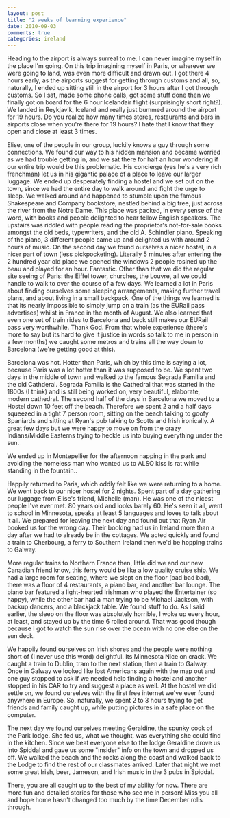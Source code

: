 ```yaml
---
layout: post
title: "2 weeks of learning experience"
date: 2010-09-03
comments: true
categories: ireland
---
```


Heading to the airport is always surreal to me. I can never imagine myself in the place I'm going. On this trip imagining myself in Paris, or wherever we were going to land, was even more difficult and drawn out. I got there 4 hours early, as the airports suggest for getting through customs and all, so, naturally, I ended up sitting still in the airport for 3 hours after I got through customs. So I sat, made some phone calls, got some stuff done then we finally got on board for the 6 hour Icelandair flight (surprisingly short right?). We landed in Reykjavik, Iceland and really just bummed around the airport for 19 hours. Do you realize how many times stores, restaurants and bars in airports close when you're there for 19 hours? I hate that I know that they open and close at least 3 times.

Elise, one of the people in our group, luckily knows a guy through some connections. We found our way to his hidden mansion and became worried as we had trouble getting in, and we sat there for half an hour wondering if our entire trip would be this problematic. His concierge (yes he's a very rich frenchman) let us in his gigantic palace of a place to leave our larger luggage. We ended up desperately finding a hostel and we set out on the town, since we had the entire day to walk around and fight the urge to sleep. We walked around and happened to stumble upon the famous Shakespeare and Company bookstore, nestled behind a big tree, just across the river from the Notre Dame. This place was packed, in every sense of the word, with books and people delighted to hear fellow English speakers. The upstairs was riddled with people reading the proprietor's not-for-sale books amongst the old beds, typewriters, and the old A. Schindler piano. Speaking of the piano, 3 different people came up and delighted us with around 2 hours of music. On the second day we found ourselves a nicer hostel, in a nicer part of town (less pickpocketing). Literally 5 minutes after entering the 2 hundred year old place we opened the windows 2 people rosined up the beau and played for an hour. Fantastic. Other than that we did the regular site seeing of Paris: the Eiffel tower, churches, the Louvre, all we could handle to walk to over the course of a few days. We learned a lot in Paris about finding ourselves some sleeping arrangements, making further travel plans, and about living in a small backpack. One of the things we learned is that its nearly impossible to simply jump on a train (as the EURail pass advertises) whilst in France in the month of August. We also learned that even one set of train rides to Barcelona and back still makes our EURail pass very worthwhile. Thank God. From that whole experience (there's more to say but its hard to give it justice in words so talk to me in person in a few months) we caught some metros and trains all the way down to Barcelona (we're getting good at this).

Barcelona was hot. Hotter than Paris, which by this time is saying a lot, because Paris was a lot hotter than it was supposed to be. We spent two days in the middle of town and walked to the famous Segrada Familia and the old Cathderal. Segrada Familia is the Cathedral that was started in the 1800s (I think) and is still being worked on, very beautiful, elaborate, modern cathedral. The second half of the days in Barcelona we moved to a Hostel down 10 feet off the beach. Therefore we spent 2 and a half days squeezed in a tight 7 person room, sitting on the beach talking to goofy Spaniards and sitting at Ryan's pub talking to Scotts and Irish ironically. A great few days but we were happy to move on from the crazy Indians/Middle Easterns trying to heckle us into buying everything under the sun.

We ended up in Montepellier for the afternoon napping in the park and avoiding the homeless man who wanted us to ALSO kiss is rat while standing in the fountain..

Happily returned to Paris, which oddly felt like we were returning to a home. We went back to our nicer hostel for 2 nights. Spent part of a day gathering our luggage from Elise's friend, Michelle (man). He was one of the nicest people I've ever met. 80 years old and looks barely 60. He's seen it all, went to school in Minnesota, speaks at least 5 languages and loves to talk about it all. We prepared for leaving the next day and found out that Ryan Air booked us for the wrong day. Their booking had us in Ireland more than a day after we had to already be in the cottages. We acted quickly and found a train to Cherbourg, a ferry to Southern Ireland then we'd be hopping trains to Galway.

More regular trains to Northern France then, little did we and our new Canadian friend know, this ferry would be like a low quality cruise ship. We had a large room for seating, where we slept on the floor (bad bad bad), there was a floor of 4 restaurants, a piano bar, and another bar lounge. The piano bar featured a light-hearted Irishman who played the Entertainer (so happy), while the other bar had a man trying to be Michael Jackson, with backup dancers, and a blackjack table. We found stuff to do. As I said earlier, the sleep on the floor was absolutely horrible, I woke up every hour, at least, and stayed up by the time 6 rolled around. That was good though because I got to watch the sun rise over the ocean with no one else on the sun deck.

We happily found ourselves on Irish shores and the people were nothing short of (I never use this word) delightful. Its Minnesota Nice on crack. We caught a train to Dublin, tram to the next station, then a train to Galway. Once in Galway we looked like lost Americans again with the map out and one guy stopped to ask if we needed help finding a hostel and another stopped in his CAR to try and suggest a place as well. At the hostel we did settle on, we found ourselves with the first free internet we've ever found anywhere in Europe. So, naturally, we spent 2 to 3 hours trying to get friends and family caught up, while putting pictures in a safe place on the computer.

The next day we found ourselves meeting Geraldine, the spunky cook of the Park lodge. She fed us, what we thought, was everything she could find in the kitchen. Since we beat everyone else to the lodge Geraldine drove us into Spiddal and gave us some "insider" info on the town and dropped us off. We walked the beach and the rocks along the coast and walked back to the Lodge to find the rest of our classmates arrived. Later that night we met some great Irish, beer, Jameson, and Irish music in the 3 pubs in Spiddal.

There, you are all caught up to the best of my ability for now. There are more fun and detailed stories for those who see me in person! Miss you all and hope home hasn't changed too much by the time December rolls through.
